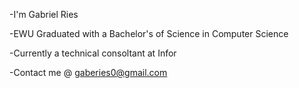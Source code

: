 -I'm Gabriel Ries

-EWU Graduated with a Bachelor's of Science in Computer Science

-Currently a technical consoltant at Infor

-Contact me @ gaberies0@gmail.com
<!---
gaberies/gaberies is a ✨ special ✨ repository because its `README.md` (this file) appears on your GitHub profile.
You can click the Preview link to take a look at your changes.
--->
